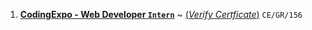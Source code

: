 1. [**CodingExpo - Web Developer `Intern`**](https://git.arsh.dev/arshsahzad/Certificates/src/main/CodingExpo/01.pdf) ~ [(_Verify Certficate_)](https://codingexpo.org/internship/verify.php) `CE/GR/156`
